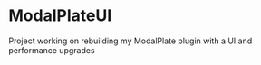 # ModalPlateUI
Project working on rebuilding my ModalPlate plugin with a UI and performance upgrades

